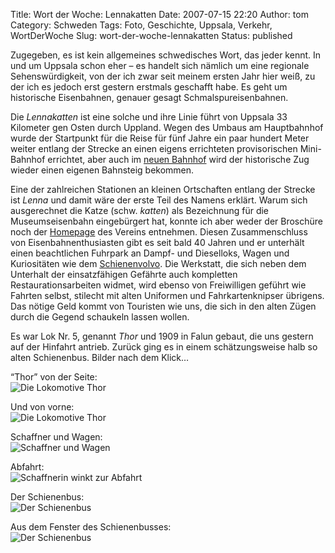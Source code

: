 Title: Wort der Woche: Lennakatten
Date: 2007-07-15 22:20
Author: tom
Category: Schweden
Tags: Foto, Geschichte, Uppsala, Verkehr, WortDerWoche
Slug: wort-der-woche-lennakatten
Status: published

Zugegeben, es ist kein allgemeines schwedisches Wort, das jeder kennt.
In und um Uppsala schon eher – es handelt sich nämlich um eine regionale
Sehenswürdigkeit, von der ich zwar seit meinem ersten Jahr hier weiß, zu
der ich es jedoch erst gestern erstmals geschafft habe. Es geht um
historische Eisenbahnen, genauer gesagt Schmalspureisenbahnen.

Die *Lennakatten* ist eine solche und ihre Linie führt von Uppsala 33
Kilometer gen Osten durch Uppland. Wegen des Umbaus am Hauptbahnhof
wurde der Startpunkt für die Reise für fünf Jahre ein paar hundert Meter
weiter entlang der Strecke an einen eigens errichteten provisorischen
Mini-Bahnhof errichtet, aber auch im [neuen
Bahnhof](http://www.uppsalaresecentrum.se/) wird der historische Zug
wieder einen eigenen Bahnsteig bekommen.

Eine der zahlreichen Stationen an kleinen Ortschaften entlang der
Strecke ist *Lenna* und damit wäre der erste Teil des Namens erklärt.
Warum sich ausgerechnet die Katze (schw. *katten*) als Bezeichnung für
die Museumseisenbahn eingebürgert hat, konnte ich aber weder der
Broschüre noch der [Homepage](http://www.lennakatten.se) des Vereins
entnehmen. Diesen Zusammenschluss von Eisenbahnenthusiasten gibt es seit
bald 40 Jahren und er unterhält einen beachtlichen Fuhrpark an Dampf-
und Dieselloks, Wagen und Kuriositäten wie dem
[Schienenvolvo](http://www.srjmf.se/pictures/ralsbil0.jpg). Die
Werkstatt, die sich neben dem Unterhalt der einsatzfähigen Gefährte auch
kompletten Restaurationsarbeiten widmet, wird ebenso von Freiwilligen
geführt wie Fahrten selbst, stilecht mit alten Uniformen und
Fahrkartenknipser übrigens. Das nötige Geld kommt von Touristen wie uns,
die sich in den alten Zügen durch die Gegend schaukeln lassen wollen.

Es war Lok Nr. 5, genannt *Thor* und 1909 in Falun gebaut, die uns
gestern auf der Hinfahrt antrieb. Zurück ging es in einem
schätzungsweise halb so alten Schienenbus. Bilder nach dem Klick…
<!--more-->

“Thor” von der Seite:  
![Die Lokomotive
Thor](http://www.fiket.de/pic/thor1_s.jpg "Die Lokomotive Thor")

Und von vorne:  
![Die Lokomotive
Thor](http://www.fiket.de/pic/thor2_s.jpg "Die Lokomotive Thor")

Schaffner und Wagen:  
![Schaffner und
Wagen](http://www.fiket.de/pic/vagnochgubbe_s.jpg "Schaffner und Wagen")

Abfahrt:  
![Schaffnerin winkt zur
Abfahrt](http://www.fiket.de/pic/vagnarogumman_s.jpg "Schaffnerin winkt zur Abfahrt")

Der Schienenbus:  
![Der
Schienenbus](http://www.fiket.de/pic/ralsbuss1_s.jpg "Der Schienenbus")

Aus dem Fenster des Schienenbusses:  
![Der
Schienenbus](http://www.fiket.de/pic/urfonstret_s.jpg "Der Schienenbus")

